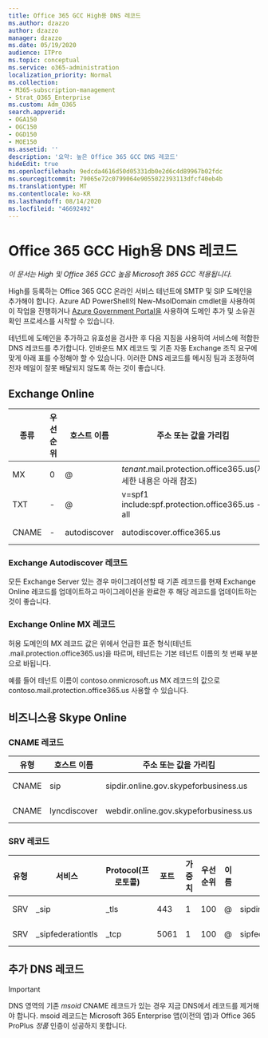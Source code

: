 ```yaml
---
title: Office 365 GCC High용 DNS 레코드
ms.author: dzazzo
author: dzazzo
manager: dzazzo
ms.date: 05/19/2020
audience: ITPro
ms.topic: conceptual
ms.service: o365-administration
localization_priority: Normal
ms.collection:
- M365-subscription-management
- Strat_O365_Enterprise
ms.custom: Adm_O365
search.appverid:
- OGA150
- OGC150
- OGD150
- MOE150
ms.assetid: ''
description: '요약: 높은 Office 365 GCC DNS 레코드'
hideEdit: true
ms.openlocfilehash: 9edcda4616d50d05331db0e2d6c4d89967b02fdc
ms.sourcegitcommit: 79065e72c0799064e9055022393113dfcf40eb4b
ms.translationtype: MT
ms.contentlocale: ko-KR
ms.lasthandoff: 08/14/2020
ms.locfileid: "46692492"
---
```

# <a name="dns-records-for-office-365-gcc-high"></a>Office 365 GCC High용 DNS 레코드

*이 문서는 High 및 Office 365 GCC 높음 Microsoft 365 GCC 적용됩니다.*

High를 등록하는 Office 365 GCC 온라인 서비스 테넌트에 SMTP 및 SIP 도메인을 추가해야 합니다.  Azure AD PowerShell의 New-MsolDomain cmdlet을 사용하여 이 작업을 진행하거나 [Azure Government Portal을](https://portal.azure.us) 사용하여 도메인 추가 및 소유권 확인 프로세스를 시작할 수 있습니다.

테넌트에 도메인을 추가하고 유효성을 검사한 후 다음 지침을 사용하여 서비스에 적합한 DNS 레코드를 추가합니다.  인바운드 MX 레코드 및 기존 자동 Exchange 조직 요구에 맞게 아래 표를 수정해야 할 수 있습니다.  이러한 DNS 레코드를 메시징 팀과 조정하여 전자 메일이 잘못 배달되지 않도록 하는 것이 좋습니다.

## <a name="exchange-online"></a>Exchange Online

| 종류 | 우선 순위 | 호스트 이름 | 주소 또는 값을 가리킴 | TTL |
| --- | --- | --- | --- | --- |
| MX | 0 | @ | *tenant*.mail.protection.office365.us(자세한 내용은 아래 참조) | 1 Hour |
| TXT | - | @ | v=spf1 include:spf.protection.office365.us -all | 1시간 |
| CNAME | - | autodiscover | autodiscover.office365.us | 1 Hour |

### <a name="exchange-autodiscover-record"></a>Exchange Autodiscover 레코드

모든 Exchange Server 있는 경우 마이그레이션할 때 기존 레코드를 현재 Exchange Online 레코드를 업데이트하고 마이그레이션을 완료한 후 해당 레코드를 업데이트하는 것이 좋습니다. 

### <a name="exchange-online-mx-record"></a>Exchange Online MX 레코드

허용 도메인의 MX 레코드 값은 위에서 언급한 표준 형식(테넌트 .mail.protection.office365.us)을  따르며, 테넌트는 기본 테넌트 이름의 첫 번째 부분으로 바됩니다. 

예를 들어 테넌트 이름이 contoso.onmicrosoft.us MX 레코드의  값으로 contoso.mail.protection.office365.us 사용할 수 있습니다.

## <a name="skype-for-business-online"></a>비즈니스용 Skype Online

### <a name="cname-records"></a>CNAME 레코드

| 유형 | 호스트 이름 | 주소 또는 값을 가리킴 | TTL |
| --- | --- | --- | --- |
| CNAME | sip | sipdir.online.gov.skypeforbusiness.us | 1시간 |
| CNAME | lyncdiscover | webdir.online.gov.skypeforbusiness.us | 1 Hour |

### <a name="srv-records"></a>SRV 레코드

| 유형 | 서비스 | Protocol(프로토콜) | 포트 | 가중치 | 우선 순위 | 이름 | 대상 | TTL |
| --- | --- | --- | --- | --- | --- | --- | --- | --- |
| SRV | \_sip | \_tls | 443 | 1 | 100 | @ | sipdir.online.gov.skypeforbusiness.us | 1시간 |
| SRV | \_sipfederationtls | \_tcp | 5061 | 1 | 100 | @ | sipfed.online.gov.skypeforbusiness.us | 1 Hour |

## <a name="additional-dns-records"></a>추가 DNS 레코드

> [!IMPORTANT]
> DNS 영역의 기존 *msoid* CNAME 레코드가 있는  경우 지금 DNS에서 레코드를 제거해야 합니다.  msoid 레코드는 Microsoft 365 Enterprise 앱(이전의 앱)과 Office 365 ProPlus *정품* 인증이 성공하지 못합니다.
